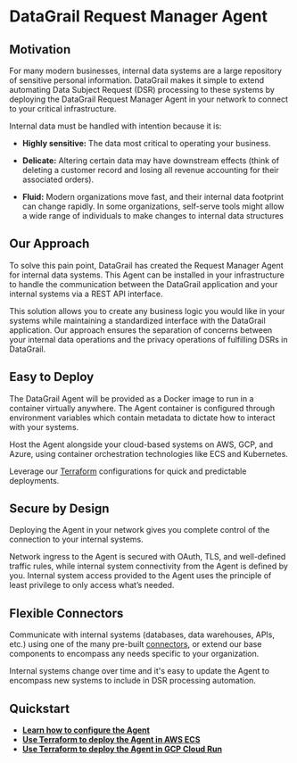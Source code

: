 # DataGrail Request Manager Agent #
##  Motivation ##
For many modern businesses, internal data systems are a large repository of sensitive personal information. DataGrail makes it simple to extend automating Data Subject Request (DSR) processing to these systems by deploying the DataGrail Request Manager Agent in your network to connect to your critical infrastructure.

Internal data must be handled with intention because it is:

* **Highly sensitive:** The data most critical to operating your business.

* **Delicate:** Altering certain data may have downstream effects (think of deleting a customer record and losing all revenue accounting for their associated orders).

* **Fluid:** Modern organizations move fast, and their internal data footprint can change rapidly. In some organizations, self-serve tools might allow a wide range of individuals to make changes to internal data structures

## Our Approach
To solve this pain point, DataGrail has created the Request Manager Agent for internal data systems. This Agent can be installed in your infrastructure to handle the communication between the DataGrail application and your internal systems via a REST API interface.

This solution allows you to create any business logic you would like in your systems while maintaining a standardized interface with the DataGrail application. Our approach ensures the separation of concerns between your internal data operations and the privacy operations of fulfilling DSRs in DataGrail. 

## Easy to Deploy

The DataGrail Agent will be provided as a Docker image to run in a container virtually anywhere. The Agent container is configured through environment variables which contain metadata to dictate how to interact with your systems.

Host the Agent alongside your cloud-based systems on AWS, GCP, and Azure, using container orchestration technologies like ECS and Kubernetes.

Leverage our [Terraform](/terraform) configurations for quick and predictable deployments.

## Secure by Design

Deploying the Agent in your network gives you complete control of the connection to your internal systems.

Network ingress to the Agent is secured with OAuth, TLS, and well-defined traffic rules, while internal system connectivity from the Agent is defined by you. Internal system access provided to the Agent uses the principle of least privilege to only access what’s needed.


## Flexible Connectors

Communicate with internal systems (databases, data warehouses, APIs, etc.) using one of the many pre-built [connectors](https://docs.datagrail.io/docs/integrations/internal-systems-integrations/request-manager-agent/configuration/connections/setup), or extend our base components to encompass any needs specific to your organization.

Internal systems change over time and it's easy to update the Agent to encompass new systems to include in DSR processing automation. 


## Quickstart
* **[Learn how to configure the Agent](https://docs.datagrail.io/docs/integrations/internal-systems-integrations/request-manager-agent/configuration/environment-variables)**
* **[Use Terraform to deploy the Agent in AWS ECS](https://docs.datagrail.io/docs/integrations/internal-systems-integrations/request-manager-agent/deployment-guides/aws-ecs-setup-guide)**
* **[Use Terraform to deploy the Agent in GCP Cloud Run](https://docs.datagrail.io/docs/integrations/internal-systems-integrations/request-manager-agent/deployment-guides/gcp-cloudrun-setup-guide)**
